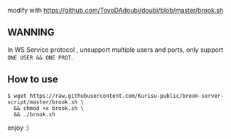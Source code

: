 modify with https://github.com/ToyoDAdoubi/doubi/blob/master/brook.sh

## WANNING

In WS Service protocol , unsupport multiple users and ports, only support `ONE USER && ONE PROT`.

## How to use

```shell
$ wget https://raw.githubusercontent.com/Kurisu-public/brook-server-script/master/brook.sh \
  && chmod +x brook.sh \
  && ./brook.sh
```

enjoy :)

